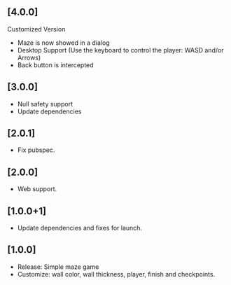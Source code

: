 ## [4.0.0] 
Customized Version
* Maze is now showed in a dialog
* Desktop Support (Use the keyboard to control the player: WASD and/or Arrows)
* Back button is intercepted

## [3.0.0]
* Null safety support
* Update dependencies

## [2.0.1]
* Fix pubspec.

## [2.0.0]
* Web support.

## [1.0.0+1]
* Update dependencies and fixes for launch.

## [1.0.0]
* Release: Simple maze game
* Customize: wall color, wall thickness, player, finish and checkpoints.
